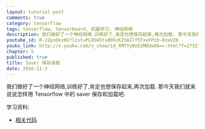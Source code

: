 ```yaml
---
layout: tutorial-post
comments: true
category: tensorflow
tags: tensorflow, tensorboard, 机器学习, 神经网络
description: 我们做好了一个神经网络,训练好了,肯定也想保存起来,再次加载. 那今天我们就来说说怎样用 Tensorflow 中的 saver 保存和加载吧
youtube_id: R-22pnDezHU?list=PLXO45tsB95cKI5AIlf5TxxFPzb-0zeVZ8
youku_link: http://v.youku.com/v_show/id_XMTYyNzE2MDUwOA==.html?f=27327189&o=1
chapter: 5
published: true
title: Saver 保存读取 
date: 2016-11-3
---
```


我们做好了一个神经网络,训练好了,肯定也想保存起来,再次加载. 
那今天我们就来说说怎样用 Tensorflow 中的 saver 保存和加载吧.

学习资料:
  * [相关代码](https://github.com/MorvanZhou/tutorials/blob/master/tensorflowTUT/tf19_saver.py)